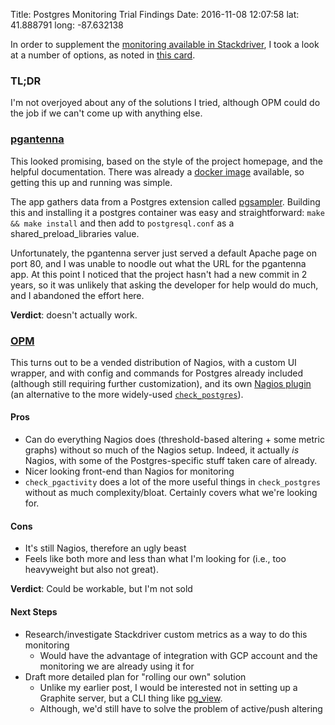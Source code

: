 Title: Postgres Monitoring Trial Findings
Date: 2016-11-08 12:07:58
lat: 41.888791
long: -87.632138

In order to supplement the [monitoring available in Stackdriver](http://devblog.ty-m.xyz/postgres-monitoring.html), I took a look at a number of options, as noted in [this card](https://trello.com/c/1pWdNWVM).

### TL;DR

I'm not overjoyed about any of the solutions I tried, although OPM could do the job if we can't come up with anything else.

### [pgantenna](https://no0p.github.io/pgantenna/)

This looked promising, based on the style of the project homepage, and the  helpful documentation. There was already a [docker image](https://hub.docker.com/r/no0p/pgantenna/) available, so getting this up and running was simple.

The app gathers data from a Postgres extension called [pgsampler](http://no0p.github.io/pgsampler/). Building this and installing it a postgres container was easy and straightforward: `make && make install` and then add to `postgresql.conf` as a shared_preload_libraries value.

Unfortunately, the pgantenna server just served a default Apache page on port 80, and I was unable to noodle out what the URL for the pgantenna app. At this point I noticed that the project hasn't had a new commit in 2 years, so it was unlikely that asking the developer for help would do much, and I abandoned the effort here.

**Verdict**: doesn't actually work.

### [OPM](http://opm.io/)

This turns out to be a vended distribution of Nagios, with a custom UI wrapper, and with config and commands for Postgres already included (although still requiring further customization), and its own [Nagios plugin](https://github.com/OPMDG/check_pgactivity) (an alternative to the more widely-used [`check_postgres`](https://bucardo.org/wiki/Check_postgres)).

#### Pros
- Can do everything Nagios does (threshold-based altering + some metric graphs) without so much of the Nagios setup. Indeed, it actually _is_ Nagios, with some of the Postgres-specific stuff taken care of already.
- Nicer looking front-end than Nagios for monitoring
- `check_pgactivity` does a lot of the more useful things in `check_postgres` without as much complexity/bloat. Certainly covers what we're looking for.

#### Cons
- It's still Nagios, therefore an ugly beast
- Feels like both more and less than what I'm looking for (i.e., too heavyweight but also not great).

**Verdict**: Could be workable, but I'm not sold

#### Next Steps
- Research/investigate Stackdriver custom metrics as a way to do this monitoring
    - Would have the advantage of integration with GCP account and the monitoring we are already using it for
- Draft more detailed plan for "rolling our own" solution
    - Unlike my earlier post, I would be interested not in setting up a Graphite server, but a CLI thing like [pg_view](https://github.com/zalando/pg_view).
    - Although, we'd still have to solve the problem of active/push altering

